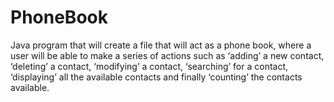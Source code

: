 # PhoneBook
 
Java program that will create a file that will act as a phone book, where a user will be able to make a series of actions such as ‘adding’ a new
contact, ‘deleting’ a contact, ‘modifying’ a contact, ‘searching’ for a contact, ‘displaying’ all
the available contacts and finally ‘counting’ the contacts available.
